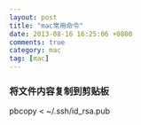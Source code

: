 ```yaml
---
layout: post
title: "mac常用命令"
date: 2013-08-16 16:25:06 +0800
comments: true
category: mac
tag: [mac]
---
```


<h3>将文件内容复制到剪贴板</h3>
pbcopy < ~/.ssh/id_rsa.pub